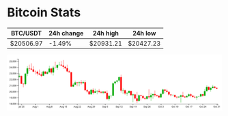 # Bitcoin Stats

BTC/USDT|24h change|24h high|24h low|
|---|---|---|---|
|$20506.97|-1.49%|$20931.21|$20427.23|

<img src="./chart.svg">
